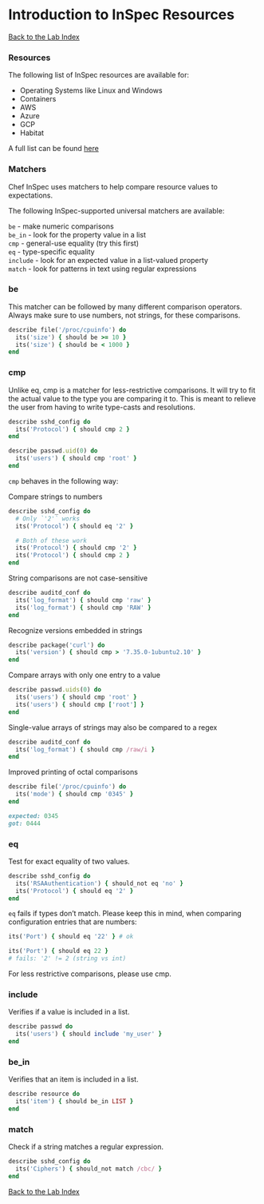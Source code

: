 # Introduction to InSpec Resources
  
[Back to the Lab Index](../README.md#cooking-up-compliance---workshop)
  
### Resources
The following list of InSpec resources are available for:  
 - Operating Systems like Linux and Windows
 - Containers
 - AWS
 - Azure
 - GCP
 - Habitat

A full list can be found [here](https://www.inspec.io/docs/reference/resources/)
  

### Matchers
Chef InSpec uses matchers to help compare resource values to expectations.  
  
The following InSpec-supported universal matchers are available:  

`be` - make numeric comparisons  
`be_in` - look for the property value in a list  
`cmp` - general-use equality (try this first)  
`eq` - type-specific equality  
`include` - look for an expected value in a list-valued property  
`match` - look for patterns in text using regular expressions  
  
### be
This matcher can be followed by many different comparison operators. Always make sure to use numbers, not strings, for these comparisons.  
  
```ruby
describe file('/proc/cpuinfo') do
  its('size') { should be >= 10 }
  its('size') { should be < 1000 }
end
```
  
### cmp
Unlike eq, cmp is a matcher for less-restrictive comparisons. It will try to fit the actual value to the type you are comparing it to. This is meant to relieve the user from having to write type-casts and resolutions.  
   
```ruby
describe sshd_config do
  its('Protocol') { should cmp 2 }
end

describe passwd.uid(0) do
  its('users') { should cmp 'root' }
end
```
`cmp` behaves in the following way:  
  
Compare strings to numbers  
```ruby
describe sshd_config do
  # Only `'2'` works
  its('Protocol') { should eq '2' }

  # Both of these work
  its('Protocol') { should cmp '2' }
  its('Protocol') { should cmp 2 }
end
```
  
String comparisons are not case-sensitive  
```ruby
describe auditd_conf do
  its('log_format') { should cmp 'raw' }
  its('log_format') { should cmp 'RAW' }
end
```
Recognize versions embedded in strings  
```ruby
describe package('curl') do
  its('version') { should cmp > '7.35.0-1ubuntu2.10' }
end
```
Compare arrays with only one entry to a value  
```ruby
describe passwd.uids(0) do
  its('users') { should cmp 'root' }
  its('users') { should cmp ['root'] }
end
```
Single-value arrays of strings may also be compared to a regex  
```ruby
describe auditd_conf do
  its('log_format') { should cmp /raw/i }
end
```
Improved printing of octal comparisons  
```ruby
describe file('/proc/cpuinfo') do
  its('mode') { should cmp '0345' }
end

expected: 0345
got: 0444
```
  
### eq
Test for exact equality of two values.  
  
```ruby  
describe sshd_config do
  its('RSAAuthentication') { should_not eq 'no' }
  its('Protocol') { should eq '2' }
end
```
`eq` fails if types don’t match. Please keep this in mind, when comparing configuration entries that are numbers:  
  
```ruby  
its('Port') { should eq '22' } # ok

its('Port') { should eq 22 }
# fails: '2' != 2 (string vs int)
```
For less restrictive comparisons, please use cmp.  

### include
Verifies if a value is included in a list.  
  
```ruby
describe passwd do
  its('users') { should include 'my_user' }
end
```
  
### be_in
Verifies that an item is included in a list.  
  
```ruby
describe resource do
  its('item') { should be_in LIST }
end
```
  
### match
Check if a string matches a regular expression.  
  
```ruby
describe sshd_config do
  its('Ciphers') { should_not match /cbc/ }
end
```


[Back to the Lab Index](../README.md#cooking-up-compliance---workshop)

